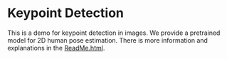 # Keypoint Detection

This is a demo for keypoint detection in images. We provide a pretrained model for 2D human pose estimation. There is more information and explanations in the [ReadMe.html](https://htmlpreview.github.io/?https://github.com/ox-vgg/keypoint-detection/blob/master/ReadMe.html).

